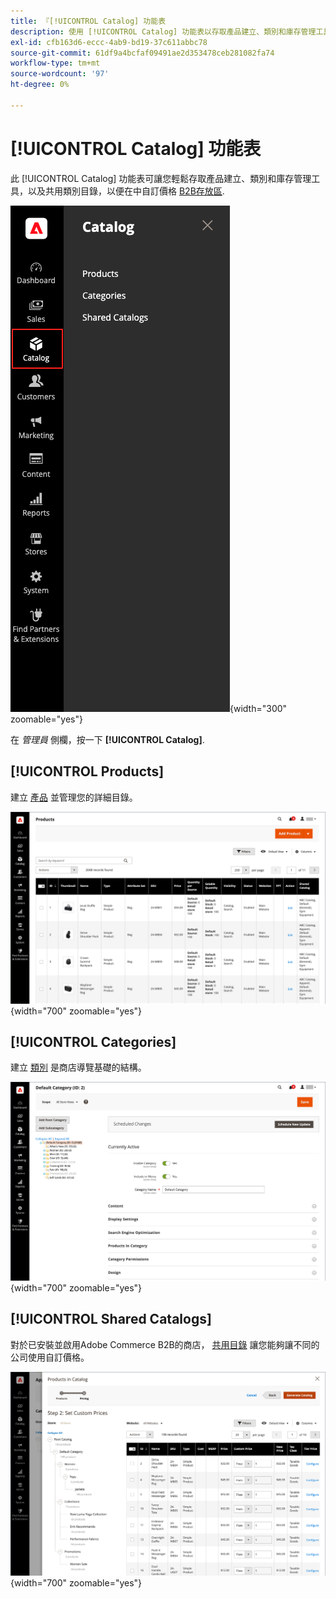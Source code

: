 ```yaml
---
title: 『[!UICONTROL Catalog] 功能表
description: 使用 [!UICONTROL Catalog] 功能表以存取產品建立、類別和庫存管理工具。
exl-id: cfb163d6-eccc-4ab9-bd19-37c611abbc78
source-git-commit: 61df9a4bcfaf09491ae2d353478ceb281082fa74
workflow-type: tm+mt
source-wordcount: '97'
ht-degree: 0%

---
```


# [!UICONTROL Catalog] 功能表

此 [!UICONTROL Catalog] 功能表可讓您輕鬆存取產品建立、類別和庫存管理工具，以及共用類別目錄，以便在中自訂價格 [B2B存放區](https://experienceleague.adobe.com/docs/commerce-admin/b2b/introduction.html).

![目錄功能表](./assets/admin-menu-catalog.png){width="300" zoomable="yes"}

在 _管理員_ 側欄，按一下 **[!UICONTROL Catalog]**.

## [!UICONTROL Products]

建立 [產品](products-list.md) 並管理您的詳細目錄。

![產品格線](./assets/products-grid.png){width="700" zoomable="yes"}

## [!UICONTROL Categories]

建立 [類別](categories.md) 是商店導覽基礎的結構。

![類別工作區](./assets/category-workspace.png){width="700" zoomable="yes"}

## [!UICONTROL Shared Catalogs]

對於已安裝並啟用Adobe Commerce B2B的商店， [共用目錄](https://experienceleague.adobe.com/docs/commerce-admin/b2b/shared-catalogs/catalog-shared.html) 讓您能夠讓不同的公司使用自訂價格。

![共用的目錄產品](./assets/shared-catalog-setup.png){width="700" zoomable="yes"}
